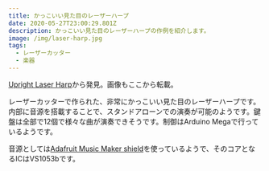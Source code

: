```yaml
---
title: かっこいい見た目のレーザーハープ
date: 2020-05-27T23:00:29.801Z
description: かっこいい見た目のレーザーハープの作例を紹介します。
image: /img/laser-harp.jpg
tags:
  - レーザーカッター
  - 楽器
---
```

[Upright Laser Harp](https://hackaday.io/project/167163-upright-laser-harp)から発見。画像もここから転載。

レーザーカッターで作られた、非常にかっこいい見た目のレーザーハープです。内部に音源を搭載することで、スタンドアローンでの演奏が可能のようです。鍵盤は全部で12個で様々な曲が演奏できそうです。制御はArduino Megaで行っているようです。

音源としては[Adafruit Music Maker shield](https://www.adafruit.com/product/1788)を使っているようで、そのコアとなるICはVS1053bです。
